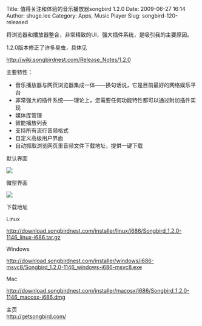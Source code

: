 Title: 值得关注和体验的音乐播放器songbird 1.2.0
Date: 2009-06-27 16:14
Author: shuge.lee
Category: Apps, Music Player
Slug: songbird-120-released

将浏览器和播放器整合，非常精致的UI，强大插件系统，是吸引我的主要原因。

1.2.0版本修正了许多臭虫，具体见

<http://wiki.songbirdnest.com/Release_Notes/1.2.0>

主要特性：

-   音乐播放器与网页浏览器集成一体——换句话说，它是目前最好的网络娱乐平台
-   非常强大的插件系统——理论上，您需要任何功能特性都可以通过附加插件实现
-   媒体库管理
-   智能播放列表
-   支持所有流行音频格式
-   自定义高级用户界面
-   自动抓取浏览网页里音频文件下载地址，提供一键下载

默认界面

[![](http://i.linuxtoy.org/images/2009/06/songbird-11-screenshot-300x254.jpg)](http://i.linuxtoy.org/images/2009/06/songbird-11-screenshot.jpg)

微型界面

[![](http://i.linuxtoy.org/images/2009/06/songbird-11-screenshot-2-300x24.jpg)](http://i.linuxtoy.org/images/2009/06/songbird-11-screenshot-2.jpeg)

下载地址

Linux  

<http://download.songbirdnest.com/installer/linux/i686/Songbird_1.2.0-1146_linux-i686.tar.gz>

Windows  

<http://download.songbirdnest.com/installer/windows/i686-msvc8/Songbird_1.2.0-1146_windows-i686-msvc8.exe>

Mac  

<http://download.songbirdnest.com/installer/macosx/i686/Songbird_1.2.0-1146_macosx-i686.dmg>

主页  
<http://getsongbird.com/>
